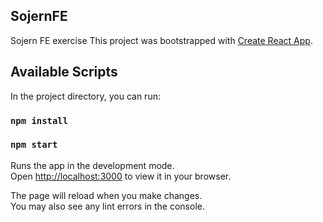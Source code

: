 ## SojernFE
Sojern FE exercise
This project was bootstrapped with [Create React App](https://github.com/facebook/create-react-app).
## Available Scripts

In the project directory, you can run:
### `npm install`
### `npm start`

Runs the app in the development mode.\
Open [http://localhost:3000](http://localhost:3000) to view it in your browser.

The page will reload when you make changes.\
You may also see any lint errors in the console.

